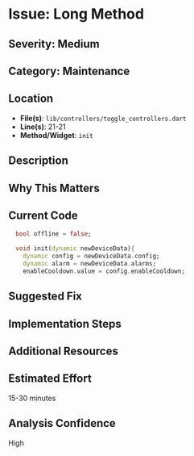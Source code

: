 # Issue: Long Method

## Severity: Medium

## Category: Maintenance

## Location
- **File(s)**: `lib/controllers/toggle_controllers.dart`
- **Line(s)**: 21-21
- **Method/Widget**: `init`

## Description


## Why This Matters


## Current Code
```dart
  bool offline = false;

  void init(dynamic newDeviceData){
    dynamic config = newDeviceData.config;
    dynamic alarm = newDeviceData.alarms;
    enableCooldown.value = config.enableCooldown;
```

## Suggested Fix


## Implementation Steps


## Additional Resources


## Estimated Effort
15-30 minutes

## Analysis Confidence
High
